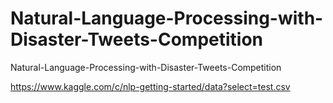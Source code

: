 # Natural-Language-Processing-with-Disaster-Tweets-Competition
Natural-Language-Processing-with-Disaster-Tweets-Competition

https://www.kaggle.com/c/nlp-getting-started/data?select=test.csv
